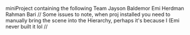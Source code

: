 miniProject containing the following Team
Jayson Baldemor
Emi Herdman
Rahman Bari
//
Some issues to note, when proj installed you need to manually bring the scene into the Hierarchy, perhaps it's because I (Emi never built it lol
//
